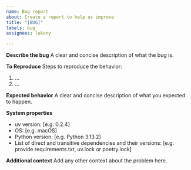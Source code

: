 ```yaml
---
name: Bug report
about: Create a report to help us improve
title: "[BUG]"
labels: bug
assignees: lukany

---
```


**Describe the bug**
A clear and concise description of what the bug is.

**To Reproduce**
Steps to reproduce the behavior:
1. ...
2. ...

**Expected behavior**
A clear and concise description of what you expected to happen.

**System properties**
 - uv version: [e.g. 0.2.4]
 - OS: [e.g. macOS]
 - Python version: [e.g. Python 3.13.2]
 - List of direct and transitive dependencies and their versions: [e.g. provide requirements.txt, uv.lock or poetry.lock]

**Additional context**
Add any other context about the problem here.
